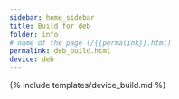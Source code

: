 ```yaml
---
sidebar: home_sidebar
title: Build for deb
folder: info
# name of the page (/{{permalink}}.html)
permalink: deb_build.html
device: deb
---
```

{% include templates/device_build.md %}
